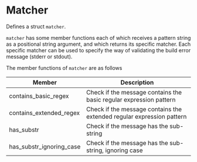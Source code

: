 # Matcher

Defines a struct `matcher`.

`matcher` has some member functions each of which receives a pattern string as a positional string argument, and which returns its specific matcher. Each specific matcher can be used to specify the way of validating the build error message (stderr or stdout).

The member functions of `matcher` are as follows

| Member                   | Description                                                           |
| ------------------------ | --------------------------------------------------------------------- |
| contains_basic_regex     | Check if the message contains the basic regular expression pattern    |
| contains_extended_regex  | Check if the message contains the extended regular expression pattern |
| has_substr               | Check if the message has the sub-string                               |
| has_substr_ignoring_case | Check if the message has the sub-string, ignoring case                |
